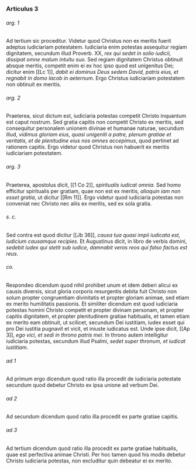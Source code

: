 ### Articulus 3

###### arg. 1
Ad tertium sic proceditur. Videtur quod Christus non ex meritis fuerit adeptus iudiciariam potestatem. Iudiciaria enim potestas assequitur regiam dignitatem, secundum illud Proverb. XX, *rex qui sedet in solio iudicii, dissipat omne malum intuitu suo*. Sed regiam dignitatem Christus obtinuit absque meritis, competit enim ei ex hoc ipso quod est unigenitus Dei; dicitur enim [[Lc 1]], *dabit ei dominus Deus sedem David, patris eius, et regnabit in domo Iacob in aeternum*. Ergo Christus iudiciariam potestatem non obtinuit ex meritis.

###### arg. 2
Praeterea, sicut dictum est, iudiciaria potestas competit Christo inquantum est caput nostrum. Sed gratia capitis non competit Christo ex meritis, sed consequitur personalem unionem divinae et humanae naturae, secundum illud, *vidimus gloriam eius, quasi unigeniti a patre, plenum gratiae et veritatis, et de plenitudine eius nos omnes accepimus*, quod pertinet ad rationem capitis. Ergo videtur quod Christus non habuerit ex meritis iudiciariam potestatem.

###### arg. 3
Praeterea, apostolus dicit, [[1 Co 2]], *spiritualis iudicat omnia*. Sed homo efficitur spiritualis per gratiam, quae non est ex meritis, *alioquin iam non esset gratia*, ut dicitur [[Rm 11]]. Ergo videtur quod iudiciaria potestas non conveniat nec Christo nec aliis ex meritis, sed ex sola gratia.

###### s. c.
Sed contra est quod dicitur [[Jb 36]], *causa tua quasi impii iudicata est, iudicium causamque recipies*. Et Augustinus dicit, in libro de verbis domini, *sedebit iudex qui stetit sub iudice, damnabit veros reos qui falso factus est reus*.

###### co.
Respondeo dicendum quod nihil prohibet unum et idem deberi alicui ex causis diversis, sicut gloria corporis resurgentis debita fuit Christo non solum propter congruentiam divinitatis et propter gloriam animae, sed etiam ex merito humilitatis passionis. Et similiter dicendum est quod iudiciaria potestas homini Christo competit et propter divinam personam, et propter capitis dignitatem, et propter plenitudinem gratiae habitualis, et tamen etiam ex merito eam obtinuit, ut scilicet, secundum Dei iustitiam, iudex esset qui pro Dei iustitia pugnavit et vicit, et iniuste iudicatus est. Unde ipse dicit, [[Ap 3]], *ego vici, et sedi in throno patris mei*. In throno autem intelligitur iudiciaria potestas, secundum illud Psalmi, *sedet super thronum, et iudicat iustitiam*.

###### ad 1
Ad primum ergo dicendum quod ratio illa procedit de iudiciaria potestate secundum quod debetur Christo ex ipsa unione ad verbum Dei.

###### ad 2
Ad secundum dicendum quod ratio illa procedit ex parte gratiae capitis.

###### ad 3
Ad tertium dicendum quod ratio illa procedit ex parte gratiae habitualis, quae est perfectiva animae Christi. Per hoc tamen quod his modis debetur Christo iudiciaria potestas, non excluditur quin debeatur ei ex merito.

